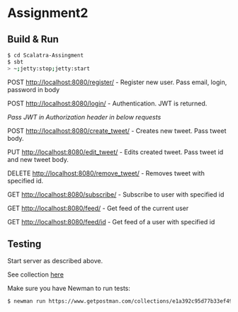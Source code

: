 # Assignment2 #

## Build & Run ##

```sh
$ cd Scalatra-Assingment
$ sbt
> ~;jetty:stop;jetty:start
```

POST [http://localhost:8080/register/](#) - Register new user. Pass email, login, password in body

POST [http://localhost:8080/login/](#) - Authentication. JWT is returned.

*Pass JWT in Authorization header in below requests*

POST [http://localhost:8080/create_tweet/](#) - Creates new tweet. Pass tweet body.

PUT [http://localhost:8080/edit_tweet/](#) - Edits created tweet. Pass tweet id and new tweet body.

DELETE [http://localhost:8080/remove_tweet/](#) - Removes tweet with specified id.

GET [http://localhost:8080/subscribe/](#) - Subscribe to user with specified id

GET [http://localhost:8080/feed/](#) - Get feed of the current user

GET [http://localhost:8080/feed/id](#) - Get feed of a user with specified id


## Testing ##

Start server as described above.

See collection [here](https://documenter.getpostman.com/collection/view/3625254-e6388eef-89de-6980-1bf6-6bb6f812f8f3)

Make sure you have Newman to run tests:

```sh
$ newman run https://www.getpostman.com/collections/e1a392c95d77b33ef49d
```



